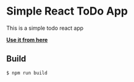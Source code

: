 # Simple React ToDo App

This is a simple todo react app

[**Use it from here**](https://rtd.pages.dev/)

## Build

`$ npm run build`

